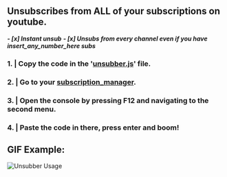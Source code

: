 ## Unsubscribes from ALL of your subscriptions on youtube.

***- [x] Instant unsub***
***- [x] Unsubs from every channel even if you have *insert_any_number_here* subs***

### 1. | Copy the code in the '[unsubber.js](https://github.com/lowylow/youtube_unsubber/blob/master/unsubber.js)' file.
### 2. | Go to your [subscription_manager](https://www.youtube.com/subscription_manager).
### 3. | Open the console by pressing F12 and navigating to the second menu.
### 4. | Paste the code in there, press enter and boom!


## GIF Example:
![Unsubber Usage](https://i.imgur.com/jP65UNJ.gif)
